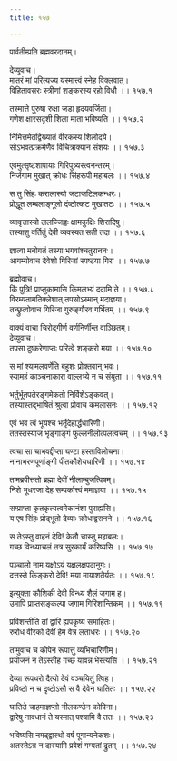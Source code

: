 ```yaml
---
title: १५७

---
```

पार्वतीम्प्रति ब्रह्मवरदानम्।  
  
देव्युवाच।  
मातरं मां परित्यज्य यस्मात्त्वं स्नेह विक्लवात्।  
विहितावसरः स्त्रीणां शङ्करस्य रहो विधौ ।। १५७.१  
  
तस्मात्ते पुरुषा रुक्षा जडा हृदयवर्जिता।  
गणेश क्षारसदृशी शिला माता भविष्यति ।। १५७.२  
  
निमित्तमेतद्विख्यातं वीरकस्य शिलोदये।  
सोऽभवत्प्रक्रमेणैव विचित्राक्यान संशयः ।। १५७.३  
  
एवमुत्सृष्टशापायाः गिरिपुत्र्यस्त्वनन्तरम्।  
निर्जगाम मुखात् क्रोधः सिंहरूपी महाबलः ।। १५७.४  
  
स तु सिंहः करालास्यो जटाजटिलकन्धरः।  
प्रोद्धूत लम्बलाङ्गूलो दंष्टोत्कट मुखातटः ।। १५७.५  
  
व्यावृत्तास्यो ललज्जिह्वः क्षामकुक्षिः शिरादिषु।  
तस्याशु वर्तितुं देवी व्यवस्यत सती तदा ।। १५७.६  
  
ज्ञात्वा मनोगतं तस्या भगवांश्चतुराननः।  
आगम्योवाच देवेशो गिरिजां स्पष्टया गिरा ।। १५७.७  
  
ब्रह्मोवाच।  
किं पुत्रि! प्राप्तुकामासि किमलभ्यं ददामि ते ।। १५७.८  
विरम्यतामतिक्लेशात् तपसोऽस्मान् मदाज्ञया।  
तच्छ्रुत्वोवाच गिरिजा गुरुङ्गौरव गर्भितम् ।। १५७.९  
  
वाक्यं वाचा चिरोद्गीर्ण वर्णनिर्णीन्त वाञ्छितम्।  
देव्युवाच।  
तपसा दुष्करेणाप्तः परित्वे शङ्करो मया ।। १५७.१०  
  
स मां श्यामलवर्णेति बहुशः प्रोक्तवान् भवः।  
स्यामहं काञ्चनाकारा वाल्लभ्ये न च संयुता ।। १५७.११  
  
भर्तुर्भूतपतेरङ्गमेकतो निर्विशेऽङ्कवत्।  
तस्यास्तद्भाषितं श्रुत्वा प्रोवाच कमलासनः ।। १५७.१२  
  
एवं भव त्वं भूयश्च भर्तृदेहार्द्धधारिणी।  
ततस्तस्याज भृङ्गाङ्गं फुल्लनीलोत्पलत्वचम् ।। १५७.१३  
  
त्वचा सा चाभवद्दीप्ता घण्टा हस्ताविलोचना।  
नानाभरणपूर्णाङ्गी पीतकौशेयधारिणी ।। १५७.१४  
  
तामब्रवीत्ततो ब्रह्मा देवीं नीलाम्बुजत्विषम्।  
निशे भूधरजा देह सम्पर्कात्त्वं ममाज्ञया ।। १५७.१५  
  
सम्प्राप्ता कृतकृत्यत्वमेकानंशा पुराह्यसि।  
य एष सिंहः प्रोद्भूतो देव्याः क्रोधाद्वरानने ।। १५७.१६  
  
स तेऽस्तु वाहनं देवि! केतौ चास्तु महाबलः।  
गच्छ विन्ध्याचलं तत्र सुरकार्यं करिष्यसि ।। १५७.१७  
  
पञ्चालो नाम यक्षोऽयं यक्षलक्षपदानुगः।  
दत्तस्ते किङ्करो देवि! मया मायाशतैर्यतः ।। १५७.१८  
  
इत्युक्ता कौशिकी देवी विन्ध्य शैलं जगाम ह।  
उमापि प्राप्तसङ्कल्पा जगाम गिरिशान्तिकम् ।। १५७.१९  
  
प्रविशन्तीति तां द्वारि ह्यपकृष्य समाहितः।  
रुरोध वीरको देवीं हेम वेत्र लताधरः ।। १५७.२०  
  
तामुवाच च कोपेन रूपात्तु व्यभिचारिणीम्।  
प्रयोजनं न तेऽस्तीह गच्छ यावन्न भेस्त्यसि ।। १५७.२१  
  
देव्या रूपधरो दैत्यो देवं वञ्चयितुं त्विह।  
प्रविष्टो न च दृष्टोऽसौ स वै देवेन घातितः ।। १५७.२२  
  
घातिते चाहमाज्ञप्तो नीलकण्ठेन कोपिना।  
द्वारेषु नावधानं ते यस्मात् पश्यामि वै ततः ।। १५७.२३  
  
भविष्यसि नमद्द्वास्थो वर्ष पूगान्यनेकशः।  
अतस्तेऽत्र न दास्यामि प्रवेशं गम्यतां द्रुतम् ।। १५७.२४